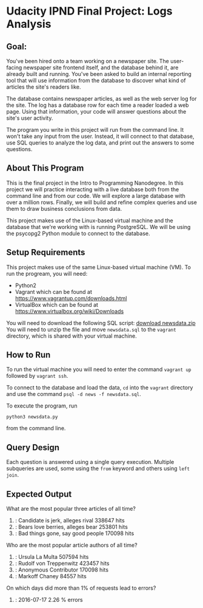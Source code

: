 # Udacity IPND Final Project: Logs Analysis

## Goal:

You've been hired onto a team working on a newspaper site. The user-facing newspaper site frontend itself, and the database behind it, are already built and running. You've been asked to build an internal reporting tool that will use information from the database to discover what kind of articles the site's readers like.

The database contains newspaper articles, as well as the web server log for the site. The log has a database row for each time a reader loaded a web page. Using that information, your code will answer questions about the site's user activity.

The program you write in this project will run from the command line. It won't take any input from the user. Instead, it will connect to that database, use SQL queries to analyze the log data, and print out the answers to some questions.

## About This Program
This is the final project in the Intro to Programming Nanodegree. In this project we will practice interacting with a live database both from the command line and from our code. We will explore a large database with over a million rows. Finally, we will build and refine complex queries and use them to draw business conclusions from data.

This project makes use of the Linux-based virtual machine and the database that we're working with is running PostgreSQL. We will be using the psycopg2 Python module to connect to the database.

## Setup Requirements
This project makes use of the same Linux-based virtual machine (VM). To run the progream, you will need:
- Python2
- Vagrant which can be found at https://www.vagrantup.com/downloads.html
- VirtualBox which can be found at https://www.virtualbox.org/wiki/Downloads

You will need to download the following SQL script: [download newsdata.zip](https://d17h27t6h515a5.cloudfront.net/topher/2016/August/57b5f748_newsdata/newsdata.zip/) You will need to unzip the file and move `newsdata.sql` to the `vagrant` directory, which is shared with your virtual machine.

## How to Run
To run the virtual machine you will need to enter the command `vagrant up` followed by `vagrant ssh`.

To connect to the database and load the data, `cd` into the `vagrant` directory and use the command `psql -d news -f newsdata.sql`.

To execute the program, run 
```
python3 newsdata.py
```
 from the command line.


## Query Design
Each question is answered using a single query execution. Multiple subqueries are used, some using the `from` keyword and others using `left join`.


## Expected Output

What are the most popular three articles of all time?

1. : Candidate is jerk, alleges rival    338647  hits
2. : Bears love berries, alleges bear    253801  hits
3. : Bad things gone, say good people    170098  hits

Who are the most popular article authors of all time?

1. : Ursula La Multa     507594  hits
2. : Rudolf von Treppenwitz      423457  hits
3. : Anonymous Contributor       170098  hits
4. : Markoff Chaney      84557  hits

On which days did more than 1% of requests lead to errors?

1. : 2016-07-17  2.26 % errors
